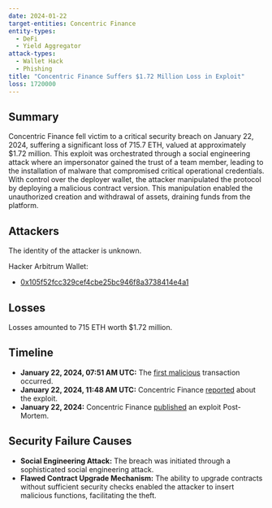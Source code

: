 ```yaml
---
date: 2024-01-22
target-entities: Concentric Finance
entity-types:
  - DeFi
  - Yield Aggregator
attack-types:
  - Wallet Hack
  - Phishing
title: "Concentric Finance Suffers $1.72 Million Loss in Exploit"
loss: 1720000
---
```


## Summary

Concentric Finance fell victim to a critical security breach on January 22, 2024, suffering a significant loss of 715.7 ETH, valued at approximately $1.72 million. This exploit was orchestrated through a social engineering attack where an impersonator gained the trust of a team member, leading to the installation of malware that compromised critical operational credentials. With control over the deployer wallet, the attacker manipulated the protocol by deploying a malicious contract version. This manipulation enabled the unauthorized creation and withdrawal of assets, draining funds from the platform.

## Attackers

The identity of the attacker is unknown.

Hacker Arbitrum Wallet:

- [0x105f52fcc329cef4cbe25bc946f8a3738414e4a1](https://arbiscan.io/address/0x105f52fcc329cef4cbe25bc946f8a3738414e4a1)

## Losses

Losses amounted to 715 ETH worth $1.72 million.

## Timeline

- **January 22, 2024, 07:51 AM UTC:** The [first malicious](https://arbiscan.io/tx/0xd9036566a2614045219e9bead34e490fc24c9d6ca695d5348b694c3280558e3b) transaction occurred.
- **January 22, 2024, 11:48 AM UTC:** Concentric Finance [reported](https://twitter.com/ConcentricFi/status/1749398619071938682) about the exploit.
- **January 22, 2024:** Concentric Finance [published](https://mirror.xyz/concentrictreasury.eth/duXXwBErblGw4CjbsA2JPoRAJqVNsDtiUsK4R6_vhD0) an exploit Post-Mortem.

## Security Failure Causes

- **Social Engineering Attack:** The breach was initiated through a sophisticated social engineering attack.
- **Flawed Contract Upgrade Mechanism:** The ability to upgrade contracts without sufficient security checks enabled the attacker to insert malicious functions, facilitating the theft.
